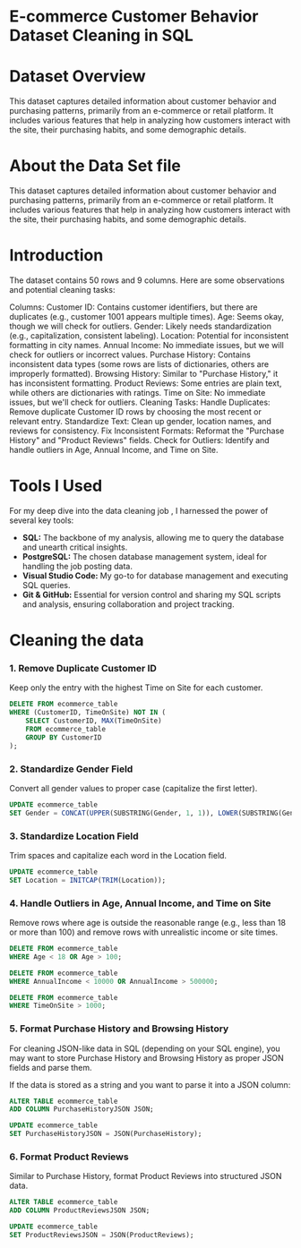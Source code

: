 # E-commerce Customer Behavior Dataset Cleaning in SQL

# Dataset Overview
This dataset captures detailed information about customer behavior and purchasing patterns, primarily from an e-commerce or retail platform. It includes various features that help in analyzing how customers interact with the site, their purchasing habits, and some demographic details. 
# About the Data Set file
This dataset captures detailed information about customer behavior and purchasing patterns, primarily from an e-commerce or retail platform. It includes various features that help in analyzing how customers interact with the site, their purchasing habits, and some demographic details. 
# Introduction
The dataset contains 50 rows and 9 columns. Here are some observations and potential cleaning tasks:

Columns:
Customer ID: Contains customer identifiers, but there are duplicates (e.g., customer 1001 appears multiple times).
Age: Seems okay, though we will check for outliers.
Gender: Likely needs standardization (e.g., capitalization, consistent labeling).
Location: Potential for inconsistent formatting in city names.
Annual Income: No immediate issues, but we will check for outliers or incorrect values.
Purchase History: Contains inconsistent data types (some rows are lists of dictionaries, others are improperly formatted).
Browsing History: Similar to "Purchase History," it has inconsistent formatting.
Product Reviews: Some entries are plain text, while others are dictionaries with ratings.
Time on Site: No immediate issues, but we'll check for outliers.
Cleaning Tasks:
Handle Duplicates: Remove duplicate Customer ID rows by choosing the most recent or relevant entry.
Standardize Text: Clean up gender, location names, and reviews for consistency.
Fix Inconsistent Formats: Reformat the "Purchase History" and "Product Reviews" fields.
Check for Outliers: Identify and handle outliers in Age, Annual Income, and Time on Site.
# Tools I Used
For my deep dive into the data cleaning job , I harnessed the power of several key tools:

- **SQL:** The backbone of my analysis, allowing me to query the database and unearth critical insights.
- **PostgreSQL:** The chosen database management system, ideal for handling the job posting data.
- **Visual Studio Code:** My go-to for database management and executing SQL queries.
- **Git & GitHub:** Essential for version control and sharing my SQL scripts and analysis, ensuring collaboration and project tracking.
# Cleaning the data
### 1.  Remove Duplicate Customer ID
Keep only the entry with the highest Time on Site for each customer.
```sql
DELETE FROM ecommerce_table
WHERE (CustomerID, TimeOnSite) NOT IN (
    SELECT CustomerID, MAX(TimeOnSite)
    FROM ecommerce_table
    GROUP BY CustomerID
);
```
### 2. Standardize Gender Field
Convert all gender values to proper case (capitalize the first letter).
```sql
UPDATE ecommerce_table
SET Gender = CONCAT(UPPER(SUBSTRING(Gender, 1, 1)), LOWER(SUBSTRING(Gender, 2)));
```
### 3. Standardize Location Field
Trim spaces and capitalize each word in the Location field.
```sql
UPDATE ecommerce_table
SET Location = INITCAP(TRIM(Location));
```
### 4. Handle Outliers in Age, Annual Income, and Time on Site
Remove rows where age is outside the reasonable range (e.g., less than 18 or more than 100) and remove rows with unrealistic income or site times.
```sql
DELETE FROM ecommerce_table
WHERE Age < 18 OR Age > 100;

DELETE FROM ecommerce_table
WHERE AnnualIncome < 10000 OR AnnualIncome > 500000;

DELETE FROM ecommerce_table
WHERE TimeOnSite > 1000;
```
### 5. Format Purchase History and Browsing History
For cleaning JSON-like data in SQL (depending on your SQL engine), you may want to store Purchase History and Browsing History as proper JSON fields and parse them.

If the data is stored as a string and you want to parse it into a JSON column:
```sql
ALTER TABLE ecommerce_table
ADD COLUMN PurchaseHistoryJSON JSON;

UPDATE ecommerce_table
SET PurchaseHistoryJSON = JSON(PurchaseHistory);
```
### 6. Format Product Reviews
Similar to Purchase History, format Product Reviews into structured JSON data.
```sql
ALTER TABLE ecommerce_table
ADD COLUMN ProductReviewsJSON JSON;

UPDATE ecommerce_table
SET ProductReviewsJSON = JSON(ProductReviews);
```
